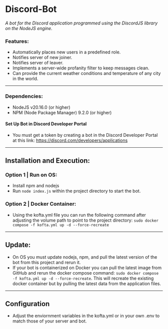 # Discord-Bot
*A bot for the Discord application programmed using the DiscordJS library on the NodeJS engine.*

### Features:
- Automatically places new users in a predefined role.
- Notifies server of new joiner.
- Notifies server of leaver.
- Implements a server-wide profanity filter to keep messages clean.
- Can provide the current weather conditions and temperature of any city in the world.
---

### Dependencies:
- NodeJS v20.16.0 (or higher)
- NPM (Node Package Manager) 9.2.0 (or higher)
#### Set Up Bot in Discord Developer Portal
- You must get a token by creating a bot in the Discord Developer Portal at this link: https://discord.com/developers/applications
---

## Installation and Execution:
### Option 1 | Run on OS:
- Install npm and nodejs
- Run `node index.js` within the project directory to start the bot.
### Option 2 | Docker Container:
- Using the kofta.yml file you can run the following command after adjusting the volume path to point to the project directory: `sudo docker compose -f kofta.yml up -d --force-recreate`
---

## Update:
- On OS you must update nodejs, npm, and pull the latest version of the bot from this project and rerun it.
- If your bot is containerized on Docker you can pull the latest image from GitHub and rerun the docker compose command: `sudo docker compose -f kofta.yml up -d --force-recreate`. This will recreate the existing docker container but by pulling the latest data from the application files.
---

## Configuration
- Adjust the enviornment variables in the kofta.yml or in your own .env to match those of your server and bot.